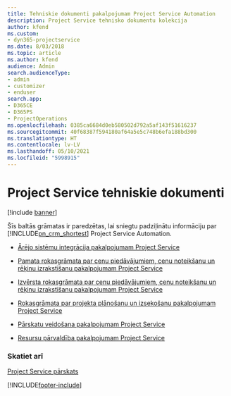 ```yaml
---
title: Tehniskie dokumenti pakalpojumam Project Service Automation
description: Project Service tehnisko dokumentu kolekcija
author: kfend
ms.custom:
- dyn365-projectservice
ms.date: 8/03/2018
ms.topic: article
ms.author: kfend
audience: Admin
search.audienceType:
- admin
- customizer
- enduser
search.app:
- D365CE
- D365PS
- ProjectOperations
ms.openlocfilehash: 0385ca6684d0eb580502d792a5af143f51616237
ms.sourcegitcommit: 40f68387f594180af64a5e5c748b6efa188bd300
ms.translationtype: HT
ms.contentlocale: lv-LV
ms.lasthandoff: 05/10/2021
ms.locfileid: "5998915"
---
```

# <a name="white-papers-for-project-service"></a>Project Service tehniskie dokumenti

[!include [banner](../includes/psa-now-project-operations.md)]

Šīs baltās grāmatas ir paredzētas, lai sniegtu padziļinātu informāciju par [!INCLUDE[pn_crm_shortest](../includes/pn-crm-shortest.md)] Project Service Automation.

-   [Ārējo sistēmu integrācija pakalpojumam Project Service](https://go.microsoft.com/fwlink/?LinkId=825445)

-   [Pamata rokasgrāmata par cenu piedāvājumiem, cenu noteikšanu un rēķinu izrakstīšanu pakalpojumam Project Service](https://go.microsoft.com/fwlink/?LinkId=825241)

-   [Izvērsta rokasgrāmata par cenu piedāvājumiem, cenu noteikšanu un rēķinu izrakstīšanu pakalpojumam Project Service](https://go.microsoft.com/fwlink/?LinkId=825242)

-   [Rokasgrāmata par projekta plānošanu un izsekošanu pakalpojumam Project Service](https://go.microsoft.com/fwlink/?LinkId=825243)

-   [Pārskatu veidošana pakalpojumam Project Service](https://go.microsoft.com/fwlink/?LinkId=825446)

-   [Resursu pārvaldība pakalpojumam Project Service](https://go.microsoft.com/fwlink/?LinkId=825244)

### <a name="see-also"></a>Skatiet arī
 [Project Service pārskats](../psa/overview.md)


[!INCLUDE[footer-include](../includes/footer-banner.md)]